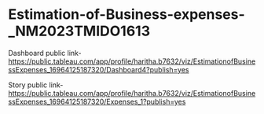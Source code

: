 # Estimation-of-Business-expenses-_NM2023TMIDO1613

Dashboard public link-https://public.tableau.com/app/profile/haritha.b7632/viz/EstimationofBusinessExpenses_16964125187320/Dashboard4?publish=yes

Story public link-https://public.tableau.com/app/profile/haritha.b7632/viz/EstimationofBusinessExpenses_16964125187320/Expenses_1?publish=yes


